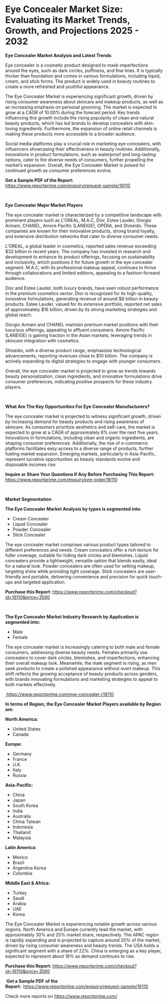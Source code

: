 <p><h1>Eye Concealer Market Size: Evaluating its Market Trends, Growth, and Projections 2025 - 2032</h1></p><p><strong>Eye Concealer Market Analysis and Latest Trends</strong></p>
<p><p>Eye concealer is a cosmetic product designed to mask imperfections around the eyes, such as dark circles, puffiness, and fine lines. It is typically thicker than foundation and comes in various formulations, including liquid, cream, and stick forms. The product is widely used in beauty routines to create a more refreshed and youthful appearance.</p><p>The Eye Concealer Market is experiencing significant growth, driven by rising consumer awareness about skincare and makeup products, as well as an increasing emphasis on personal grooming. The market is expected to grow at a CAGR of 10.00% during the forecast period. Key trends influencing this growth include the rising popularity of clean and natural beauty products, which has led brands to develop concealers with skin-loving ingredients. Furthermore, the expansion of online retail channels is making these products more accessible to a broader audience.</p><p>Social media platforms play a crucial role in marketing eye concealers, with influencers showcasing their effectiveness in beauty routines. Additionally, innovations in product formulations, such as waterproof and long-lasting options, cater to the diverse needs of consumers, further propelling the market’s expansion. Overall, the Eye Concealer Market is poised for continued growth as consumer preferences evolve.</p></p>
<p><strong>Get a Sample PDF of the Report:&nbsp;</strong> <a href="https://www.reportprime.com/enquiry/request-sample/16110?utm_campaign=2295&utm_medium=2&utm_source=Github&utm_content=ia&utm_term=20032025&utm_id=eye-concealer">https://www.reportprime.com/enquiry/request-sample/16110</a></p>
<p>&nbsp;</p>
<p><strong>Eye Concealer Major Market Players</strong></p>
<p><p>The eye concealer market is characterized by a competitive landscape with prominent players such as L'OREAL, M.A.C, Dior, Estee Lauder, Giorgio Armani, CHANEL, Amore Pacific (LANEIGE), OPERA, and Shiseido. These companies are known for their innovative products, strong brand loyalty, and extensive distribution networks that cater to diverse consumer needs.</p><p>L'OREAL, a global leader in cosmetics, reported sales revenue exceeding $32 billion in recent years. The company has invested in research and development to enhance its product offerings, focusing on sustainability and inclusivity, which positions it for future growth in the eye concealer segment. M.A.C, with its professional makeup appeal, continues to thrive through collaborations and limited editions, appealing to a fashion-forward audience.</p><p>Dior and Estee Lauder, both luxury brands, have seen robust performance in the premium cosmetics sector. Dior is recognized for its high-quality, innovative formulations, generating revenue of around $8 billion in beauty products. Estee Lauder, valued for its extensive portfolio, reported net sales of approximately $16 billion, driven by its strong marketing strategies and global reach.</p><p>Giorgio Armani and CHANEL maintain premium market positions with their luxurious offerings, appealing to affluent consumers. Amore Pacific (LANEIGE) is gaining traction in the Asian markets, leveraging trends in skincare integration with cosmetics.</p><p>Shiseido, with a diverse product range, emphasizes technological advancements, reporting revenues close to $10 billion. The company is actively expanding its digital strategies to engage with younger consumers.</p><p>Overall, the eye concealer market is projected to grow as trends towards beauty personalization, clean ingredients, and innovative formulations drive consumer preferences, indicating positive prospects for these industry players.</p></p>
<p>&nbsp;</p>
<p><strong>What Are The Key Opportunities For Eye Concealer Manufacturers?</strong></p>
<p><p>The eye concealer market is projected to witness significant growth, driven by increasing demand for beauty products and rising awareness of skincare. As consumers prioritize aesthetics and self-care, the market is expected to grow at a CAGR of approximately 6% over the next five years. Innovations in formulations, including clean and organic ingredients, are shaping consumer preferences. Additionally, the rise of e-commerce platforms facilitates easy access to a diverse range of products, further fueling market expansion. Emerging markets, particularly in Asia-Pacific, represent lucrative opportunities as beauty standards evolve and disposable incomes rise.</p></p>
<p><strong>Inquire or Share Your Questions If Any Before Purchasing This Report:</strong> <a href="https://www.reportprime.com/enquiry/pre-order/16110?utm_campaign=2295&utm_medium=2&utm_source=Github&utm_content=ia&utm_term=20032025&utm_id=eye-concealer">https://www.reportprime.com/enquiry/pre-order/16110</a></p>
<p>&nbsp;</p>
<p><strong>Market Segmentation</strong></p>
<p><strong>The Eye Concealer Market Analysis by types is segmented into:</strong></p>
<p><ul><li>Cream Concealer</li><li>Liquid Concealer</li><li>Powder Concealer</li><li>Stick Concealer</li></ul></p>
<p><p>The eye concealer market comprises various product types tailored to different preferences and needs. Cream concealers offer a rich texture for fuller coverage, suitable for hiding dark circles and blemishes. Liquid concealers provide a lightweight, versatile option that blends easily, ideal for a natural look. Powder concealers are often used for setting makeup, targeting shine while providing light coverage. Stick concealers are user-friendly and portable, delivering convenience and precision for quick touch-ups and targeted application.</p></p>
<p><strong>Purchase this Report:&nbsp;</strong><a href="https://www.reportprime.com/checkout?id=16110&price=3590&utm_campaign=2295&utm_medium=2&utm_source=Github&utm_content=ia&utm_term=20032025&utm_id=eye-concealer">https://www.reportprime.com/checkout?id=16110&price=3590</a></p>
<p>&nbsp;</p>
<p><strong>The Eye Concealer Market Industry Research by Application is segmented into:</strong></p>
<p><ul><li>Male</li><li>Female</li></ul></p>
<p><p>The eye concealer market is increasingly catering to both male and female consumers, addressing diverse beauty needs. Females primarily use concealers to cover dark circles, blemishes, and imperfections, enhancing their overall makeup look. Meanwhile, the male segment is rising, as men seek products to create a polished appearance without overt makeup. This shift reflects the growing acceptance of beauty products across genders, with brands innovating formulations and marketing strategies to appeal to both markets effectively.</p></p>
<p><a href="https://www.reportprime.com/eye-concealer-r16110?utm_campaign=2295&utm_medium=2&utm_source=Github&utm_content=ia&utm_term=20032025&utm_id=eye-concealer">&nbsp;https://www.reportprime.com/eye-concealer-r16110</a></p>
<p><strong>In terms of Region, the Eye Concealer Market Players available by Region are:</strong></p>
<p>
    <p> <strong> North America: </strong>
        <ul>
            <li>United States</li>
            <li>Canada</li>
        </ul>
        </p> 
    <p> <strong> Europe: </strong>
        <ul>
            <li>Germany</li>
            <li>France</li>
            <li>U.K.</li>
            <li>Italy</li>
            <li>Russia</li>
        </ul>
        </p> 
    <p> <strong> Asia-Pacific: </strong>
        <ul>
            <li>China</li>
            <li>Japan</li>
            <li>South Korea</li>
            <li>India</li>
            <li>Australia</li>
            <li>China Taiwan</li>
            <li>Indonesia</li>
            <li>Thailand</li>
            <li>Malaysia</li>
        </ul>
        </p> 
    <p> <strong> Latin America: </strong>
        <ul>
            <li>Mexico</li>
            <li>Brazil</li>
            <li>Argentina Korea</li>
            <li>Colombia</li>
        </ul>
        </p> 
    <p> <strong> Middle East & Africa: </strong>
        <ul>
            <li>Turkey</li>
            <li>Saudi</li>
            <li>Arabia</li>
            <li>UAE</li>
            <li>Korea</li>
        </ul>
    </p>
    </p>
<p><p>The Eye Concealer Market is experiencing notable growth across various regions. North America and Europe currently lead the market, with approximately 30% and 25% market share, respectively. The APAC region is rapidly expanding and is projected to capture around 20% of the market, driven by rising consumer awareness and beauty trends. The USA holds a significant segment with a share of 22%. China is emerging as a key player, expected to represent about 18% as demand continues to rise.</p></p>
<p><strong>Purchase this Report: </strong><a href="https://www.reportprime.com/checkout?id=16110&price=3590&utm_campaign=2295&utm_medium=2&utm_source=Github&utm_content=ia&utm_term=20032025&utm_id=eye-concealer">https://www.reportprime.com/checkout?id=16110&price=3590</a></p>
<p>&nbsp;<strong>Get a Sample PDF of the Report:&nbsp;&nbsp;</strong><a href="https://www.reportprime.com/enquiry/request-sample/16110?utm_campaign=2295&utm_medium=2&utm_source=Github&utm_content=ia&utm_term=20032025&utm_id=eye-concealer">https://www.reportprime.com/enquiry/request-sample/16110</a></p>
<p><strong></strong></p>
<p>Check more reports on <a href="https://www.reportprime.com/?utm_campaign=2295&utm_medium=2&utm_source=Github&utm_content=ia&utm_term=20032025&utm_id=eye-concealer">https://www.reportprime.com/</a></p>